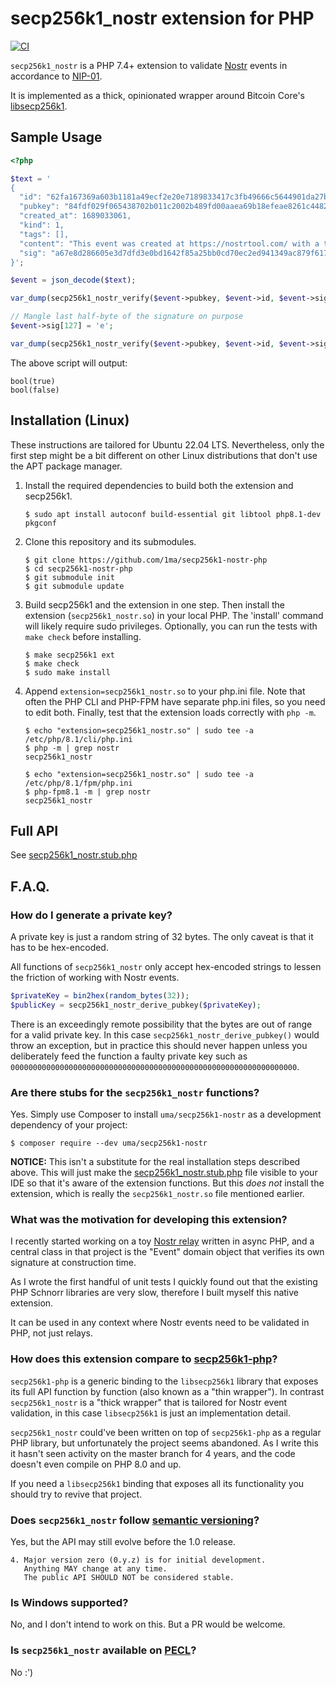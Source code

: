 # secp256k1_nostr extension for PHP

[![CI](https://github.com/1ma/secp256k1-nostr-php/actions/workflows/ci.yml/badge.svg)](https://github.com/1ma/secp256k1-nostr-php/actions/workflows/ci.yml)

`secp256k1_nostr` is a PHP 7.4+ extension to validate [Nostr](https://nostr-resources.com/) events in accordance to [NIP-01](https://github.com/nostr-protocol/nips/blob/master/01.md).

It is implemented as a thick, opinionated wrapper around Bitcoin Core's [libsecp256k1](https://github.com/bitcoin-core/secp256k1).

## Sample Usage

```php
<?php

$text = '
{
  "id": "62fa167369a603b1181a49ecf2e20e7189833417c3fb49666c5644901da27bcc",
  "pubkey": "84fdf029f065438702b011c2002b489fd00aaea69b18efeae8261c44826a8886",
  "created_at": 1689033061,
  "kind": 1,
  "tags": [],
  "content": "This event was created at https://nostrtool.com/ with a throwaway key.",
  "sig": "a67e8d286605e3d7dfd3e0bd1642f85a25bb0cd70ec2ed941349ac879f617868a3ffa2a9040bb43c024594a79e4878429a990298c51ae4d6d20533589f4a04df"
}';

$event = json_decode($text);

var_dump(secp256k1_nostr_verify($event->pubkey, $event->id, $event->sig));

// Mangle last half-byte of the signature on purpose
$event->sig[127] = 'e';

var_dump(secp256k1_nostr_verify($event->pubkey, $event->id, $event->sig));
```

The above script will output:

```
bool(true)
bool(false)
```

## Installation (Linux)

These instructions are tailored for Ubuntu 22.04 LTS.
Nevertheless, only the first step might be a bit different on other Linux distributions that don't use the APT package manager.

1. Install the required dependencies to build both the extension and secp256k1.

    ```shell
    $ sudo apt install autoconf build-essential git libtool php8.1-dev pkgconf
    ```

2. Clone this repository and its submodules.

    ```shell
    $ git clone https://github.com/1ma/secp256k1-nostr-php
    $ cd secp256k1-nostr-php
    $ git submodule init
    $ git submodule update
    ```

3. Build secp256k1 and the extension in one step. Then install the extension (`secp256k1_nostr.so`) in your local PHP.
   The 'install' command will likely require sudo privileges. Optionally, you can run the tests with `make check` before installing.

    ```shell
    $ make secp256k1 ext
    $ make check
    $ sudo make install
    ```

4. Append `extension=secp256k1_nostr.so` to your php.ini file. Note that often the PHP CLI and PHP-FPM have
   separate php.ini files, so you need to edit both. Finally, test that the extension loads correctly with `php -m`. 

   ```shell
   $ echo "extension=secp256k1_nostr.so" | sudo tee -a /etc/php/8.1/cli/php.ini
   $ php -m | grep nostr
   secp256k1_nostr

   $ echo "extension=secp256k1_nostr.so" | sudo tee -a /etc/php/8.1/fpm/php.ini
   $ php-fpm8.1 -m | grep nostr
   secp256k1_nostr
   ```

## Full API

See [secp256k1_nostr.stub.php](ext/secp256k1_nostr.stub.php)

## F.A.Q.

### How do I generate a private key?

A private key is just a random string of 32 bytes.
The only caveat is that it has to be hex-encoded.

All functions of `secp256k1_nostr` only accept hex-encoded strings to lessen the friction of working with Nostr events.

   ```php
   $privateKey = bin2hex(random_bytes(32));
   $publicKey = secp256k1_nostr_derive_pubkey($privateKey);
   ```

There is an exceedingly remote possibility that the bytes are out of range for a valid private key.
In this case `secp256k1_nostr_derive_pubkey()` would throw an exception, but in practice this should never happen
unless you deliberately feed the function a faulty private key such as `0000000000000000000000000000000000000000000000000000000000000000`.

### Are there stubs for the `secp256k1_nostr` functions?

Yes. Simply use Composer to install `uma/secp256k1-nostr` as a development dependency of your project:

```shell
$ composer require --dev uma/secp256k1-nostr
```

**NOTICE:** This isn't a substitute for the real installation steps described above.
This will just make the [secp256k1_nostr.stub.php](ext/secp256k1_nostr.stub.php) file visible to your IDE so that it's aware of the extension functions.
But this *does not* install the extension, which is really the `secp256k1_nostr.so` file mentioned earlier.

### What was the motivation for developing this extension?

I recently started working on a toy [Nostr relay](https://github.com/1ma/yar) written in async PHP, and a central class in that project is the "Event" domain object that verifies its own signature at construction time.

As I wrote the first handful of unit tests I quickly found out that the existing PHP Schnorr libraries are very slow, therefore I built myself this native extension.

It can be used in any context where Nostr events need to be validated in PHP, not just relays.

### How does this extension compare to [secp256k1-php](https://github.com/Bit-Wasp/secp256k1-php)?

`secp256k1-php` is a generic binding to the `libsecp256k1` library that exposes its full API function by function (also known as a "thin wrapper").
In contrast `secp256k1_nostr` is a "thick wrapper" that is tailored for Nostr event validation, in this case `libsecp256k1` is just an implementation detail.

`secp256k1_nostr` could've been written on top of `secp256k1-php` as a regular PHP library, but unfortunately the project seems abandoned.
As I write this it hasn't seen activity on the master branch for 4 years, and the code doesn't even compile on PHP 8.0 and up.

If you need a `libsecp256k1` binding that exposes all its functionality you should try to revive that project.

### Does `secp256k1_nostr` follow [semantic versioning](https://semver.org/)?

Yes, but the API may still evolve before the 1.0 release.

```
4. Major version zero (0.y.z) is for initial development.
   Anything MAY change at any time.
   The public API SHOULD NOT be considered stable.
```

### Is Windows supported?

No, and I don't intend to work on this. But a PR would be welcome.

### Is `secp256k1_nostr` available on [PECL](https://pecl.php.net/)?

No :')

